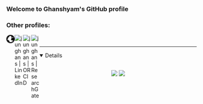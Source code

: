 ### Welcome to Ghanshyam's GitHub profile

### Other profiles:

[<img align="left" alt="compphys.de" width="22px" src="https://raw.githubusercontent.com/iconic/open-iconic/master/svg/globe.svg" />][website]
[<img align="left" alt="junghans | LinkedIn" width="22px" src="https://cdn.jsdelivr.net/npm/simple-icons@v3/icons/linkedin.svg" />](https://in.linkedin.com/in/ghanshyam-chandra-15a131159)
[<img align="left" alt="junghans | ORCID" width="22px" src="https://cdn.jsdelivr.net/npm/simple-icons@v3/icons/orcid.svg" />](https://orcid.org/0000-0001-7687-4132)
[<img align="left" alt="junghans | ResearchGate" width="22px" src="https://cdn.jsdelivr.net/npm/simple-icons@v3/icons/researchgate.svg" />](https://www.researchgate.net/profile/Ghanshyam_Chandra/)

<br />


---



[website]: https://ghanshyamchandra74.github.io/


<details open>
<br>
<p align = "center">
  <img src = "https://github-readme-stats.vercel.app/api?username=Ghanshyamchandra74&show_icons=true&theme=tokyonight&line_height=27">
  <img src = "https://github-readme-stats.vercel.app/api/top-langs/?username=Ghanshyamchandra74&hide=css,java,html&theme=tokyonight">
</p>

</details>
